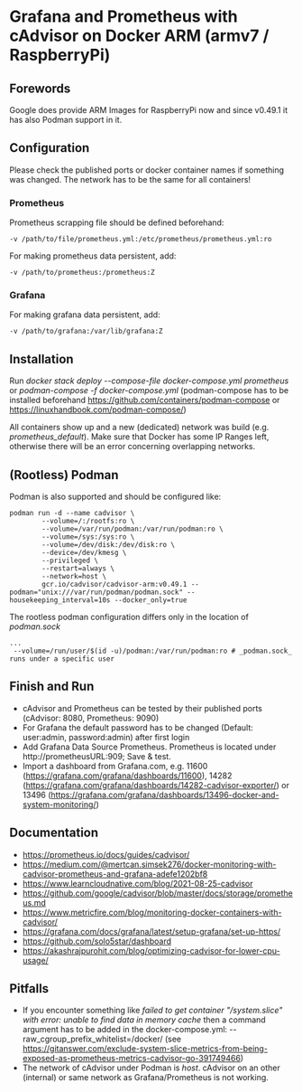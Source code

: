 # Grafana and Prometheus with cAdvisor on Docker ARM (armv7 / RaspberryPi)

## Forewords
Google does provide ARM Images for RaspberryPi now and since v0.49.1 it has also Podman support in it.

## Configuration
Please check the published ports or docker container names if something was changed.
The network has to be the same for all containers!

### Prometheus
Prometheus scrapping file should be defined beforehand:
```
-v /path/to/file/prometheus.yml:/etc/prometheus/prometheus.yml:ro
```

For making prometheus data persistent, add:
```
-v /path/to/prometheus:/prometheus:Z
```
  
### Grafana
For making grafana data persistent, add:
```
-v /path/to/grafana:/var/lib/grafana:Z
```

## Installation
Run _docker stack deploy --compose-file docker-compose.yml prometheus_ or _podman-compose -f docker-compose.yml_ (podman-compose has to be installed beforehand https://github.com/containers/podman-compose or https://linuxhandbook.com/podman-compose/)

All containers show up and a new (dedicated) network was build (e.g. _prometheus_default_). Make sure that Docker has some IP Ranges left, otherwise there will be an error concerning overlapping networks.

## (Rootless) Podman
Podman is also supported and should be configured like:

```
podman run -d --name cadvisor \
        --volume=/:/rootfs:ro \
        --volume=/var/run/podman:/var/run/podman:ro \
        --volume=/sys:/sys:ro \
        --volume=/dev/disk:/dev/disk:ro \
        --device=/dev/kmesg \
        --privileged \
        --restart=always \
        --network=host \
        gcr.io/cadvisor/cadvisor-arm:v0.49.1 --podman="unix:///var/run/podman/podman.sock" --housekeeping_interval=10s --docker_only=true
```

The rootless podman configuration differs only in the location of _podman.sock_

```
...
 --volume=/run/user/$(id -u)/podman:/var/run/podman:ro # _podman.sock_ runs under a specific user
```

## Finish and Run
* cAdvisor and Prometheus can be tested by their published ports (cAdvisor: 8080, Prometheus: 9090)
* For Grafana the default password has to be changed (Default: user:admin, password:admin) after first login
* Add Grafana Data Source Prometheus. Prometheus is located under http://prometheusURL:909; Save & test.
* Import a dashboard from Grafana.com, e.g. 11600 (https://grafana.com/grafana/dashboards/11600), 14282 (https://grafana.com/grafana/dashboards/14282-cadvisor-exporter/) or 13496 (https://grafana.com/grafana/dashboards/13496-docker-and-system-monitoring/)

## Documentation
* https://prometheus.io/docs/guides/cadvisor/
* https://medium.com/@mertcan.simsek276/docker-monitoring-with-cadvisor-prometheus-and-grafana-adefe1202bf8
* https://www.learncloudnative.com/blog/2021-08-25-cadvisor
* https://github.com/google/cadvisor/blob/master/docs/storage/prometheus.md
* https://www.metricfire.com/blog/monitoring-docker-containers-with-cadvisor/
* https://grafana.com/docs/grafana/latest/setup-grafana/set-up-https/
* https://github.com/solo5star/dashboard
* https://akashrajpurohit.com/blog/optimizing-cadvisor-for-lower-cpu-usage/

## Pitfalls
* If you encounter something like _failed to get container "/system.slice" with error: unable to find data in memory cache_ then a command argument has to be added in the docker-compose.yml: --raw_cgroup_prefix_whitelist=/docker/
(see https://gitanswer.com/exclude-system-slice-metrics-from-being-exposed-as-prometheus-metrics-cadvisor-go-391749466)
* The network of cAdvisor under Podman is _host_. cAdvisor on an other (internal) or same network as Grafana/Prometheus is not working.
